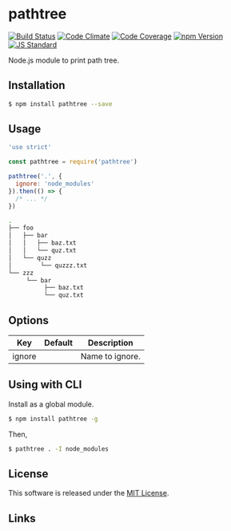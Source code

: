 pathtree
==========

<!---
This file is generated by ape-tmpl. Do not update manually.
--->

<!-- Badge Start -->
<a name="badges"></a>

[![Build Status][bd_travis_shield_url]][bd_travis_url]
[![Code Climate][bd_codeclimate_shield_url]][bd_codeclimate_url]
[![Code Coverage][bd_codeclimate_coverage_shield_url]][bd_codeclimate_url]
[![npm Version][bd_npm_shield_url]][bd_npm_url]
[![JS Standard][bd_standard_shield_url]][bd_standard_url]

[bd_repo_url]: https://github.com/okunishinishi/node-pathtree
[bd_travis_url]: http://travis-ci.org/okunishinishi/node-pathtree
[bd_travis_shield_url]: http://img.shields.io/travis/okunishinishi/node-pathtree.svg?style=flat
[bd_license_url]: https://github.com/okunishinishi/node-pathtree/blob/master/LICENSE
[bd_codeclimate_url]: http://codeclimate.com/github/okunishinishi/node-pathtree
[bd_codeclimate_shield_url]: http://img.shields.io/codeclimate/github/okunishinishi/node-pathtree.svg?style=flat
[bd_codeclimate_coverage_shield_url]: http://img.shields.io/codeclimate/coverage/github/okunishinishi/node-pathtree.svg?style=flat
[bd_gemnasium_url]: https://gemnasium.com/okunishinishi/node-pathtree
[bd_gemnasium_shield_url]: https://gemnasium.com/okunishinishi/node-pathtree.svg
[bd_npm_url]: http://www.npmjs.org/package/pathtree
[bd_npm_shield_url]: http://img.shields.io/npm/v/pathtree.svg?style=flat
[bd_standard_url]: http://standardjs.com/
[bd_standard_shield_url]: https://img.shields.io/badge/code%20style-standard-brightgreen.svg

<!-- Badge End -->


<!-- Description Start -->
<a name="description"></a>

Node.js module to print path tree.

<!-- Description End -->


<!-- Overview Start -->
<a name="overview"></a>



<!-- Overview End -->


<!-- Sections Start -->
<a name="sections"></a>

<!-- Section from "doc/guides/01.Installation.md.hbs" Start -->

<a name="section-doc-guides-01-installation-md"></a>
Installation
-----

```bash
$ npm install pathtree --save
```


<!-- Section from "doc/guides/01.Installation.md.hbs" End -->

<!-- Section from "doc/guides/02.Usage.md.hbs" Start -->

<a name="section-doc-guides-02-usage-md"></a>
Usage
---------

```javascript
'use strict'

const pathtree = require('pathtree')

pathtree('.', {
  ignore: 'node_modules'
}).then(() => {
  /* ... */
})

```


```bash
.
├── foo
│   ├── bar
│   │   ├── baz.txt
│   │   └── quz.txt
│   └── quzz
│        └── quzzz.txt
└── zzz
     └── bar
          ├── baz.txt
          └── quz.txt
```


<!-- Section from "doc/guides/02.Usage.md.hbs" End -->

<!-- Section from "doc/guides/03.Options.md.hbs" Start -->

<a name="section-doc-guides-03-options-md"></a>
Options
---------

| Key | Default | Description |
| --- | --- | --- |
| ignore |  | Name to ignore. |


<!-- Section from "doc/guides/03.Options.md.hbs" End -->

<!-- Section from "doc/guides/04.CLI.md.hbs" Start -->

<a name="section-doc-guides-04-c-l-i-md"></a>
Using with CLI
---------

Install as a global module.

```bash
$ npm install pathtree -g
```

Then,

```bash
$ pathtree . -I node_modules
```



<!-- Section from "doc/guides/04.CLI.md.hbs" End -->


<!-- Sections Start -->


<!-- LICENSE Start -->
<a name="license"></a>

License
-------
This software is released under the [MIT License](https://github.com/okunishinishi/node-pathtree/blob/master/LICENSE).

<!-- LICENSE End -->


<!-- Links Start -->
<a name="links"></a>

Links
------


<!-- Links End -->
